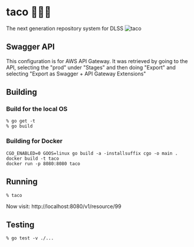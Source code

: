 # taco 🌮🌮🌮
The next generation repository system for DLSS
![taco](https://user-images.githubusercontent.com/92044/34897877-016a4e36-f7b6-11e7-80e3-4edecfb2f89d.gif)

## Swagger API

This configuration is for AWS API Gateway.  It was retrieved by going to the API, selecting the "prod" under "Stages" and then doing "Export" and selecting "Export as Swagger + API Gateway Extensions"

## Building

### Build for the local OS

```shell
% go get -t
% go build
```

### Building for Docker
```shell
CGO_ENABLED=0 GOOS=linux go build -a -installsuffix cgo -o main .
docker build -t taco
docker run -p 8080:8080 taco
```

## Running

```shell
% taco
```

Now visit: http://localhost:8080/v1/resource/99

## Testing

```shell
% go test -v ./...
```
